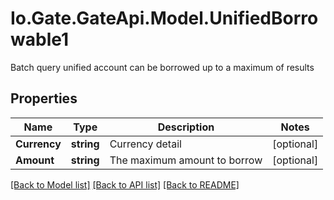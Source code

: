 
# Io.Gate.GateApi.Model.UnifiedBorrowable1

Batch query unified account can be borrowed up to a maximum of results

## Properties

Name | Type | Description | Notes
------------ | ------------- | ------------- | -------------
**Currency** | **string** | Currency detail | [optional] 
**Amount** | **string** | The maximum amount to borrow | [optional] 

[[Back to Model list]](../README.md#documentation-for-models)
[[Back to API list]](../README.md#documentation-for-api-endpoints)
[[Back to README]](../README.md)
